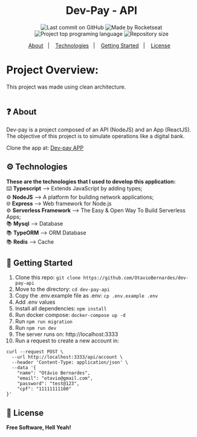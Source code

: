 <h1 align="center">
   Dev-Pay - API
</h1>

<p align="center">
  <img alt="Last commit on GitHub" src="https://img.shields.io/github/last-commit/OtavioBernardes/dev-pay-api?color=7D40E7">
  <img alt="Made by Rocketseat" src="https://img.shields.io/badge/made%20by-OtavioBernardes-%20?color=7D40E7">
  <img alt="Project top programing language" src="https://img.shields.io/github/languages/top/OtavioBernardes/dev-pay-api?color=7D40E7">
  <img alt="Repository size" src="https://img.shields.io/github/repo-size/OtavioBernardes/dev-pay-api?color=7D40E7">
</p>

<p align="center">
  <a href="#question-about">About</a>&nbsp;&nbsp;&nbsp;|&nbsp;&nbsp;&nbsp;
  <a href="#gear-technologies">Technologies</a>&nbsp;&nbsp;&nbsp;|&nbsp;&nbsp;&nbsp;
  <a href="#rocket-getting-started">Getting Started</a>&nbsp;&nbsp;&nbsp;|&nbsp;&nbsp;&nbsp;
  <a href="#page_facing_up-license">License</a>&nbsp;&nbsp;&nbsp;
</p>

# Project Overview:

This project was made using clean architecture. </br>

<p align="center">
   <picture>
      <source media="(prefers-color-scheme: dark)" srcset="https://i.ibb.co/cCmdW9j/Untitled-Diagram-drawio-1.png" />
      <source media="(prefers-color-scheme: light)" srcset="https://miro.medium.com/max/1400/1*0R0r00uF1RyRFxkxo3HVDg.png" />
      <img>
   </picture>
</p>

## :question: About

Dev-pay is a project composed of an API (NodeJS) and an App (ReactJS). </br>
The objective of this project is to simulate operations like a digital bank.

Clone the app at: [Dev-pay APP](https://github.com/Mateussj/dev-pay-app) 

## :gear: Technologies

**These are the technologies that I used to develop this application:**</br> 
⌨️ <strong>Typescript</strong> —> Extends JavaScript by adding types;</br> 
⚙️ <strong>NodeJS</strong> —> A platform for building network applications;</br>
🌐 <strong>Express</strong> —> Web framework for Node.js</br>
⚙️ <strong>Serverless Framework</strong> —> The Easy & Open Way To Build Serverless Apps;</br>
📚 <strong>Mysql</strong> —> Database</br>
📚 <strong>TypeORM</strong> —> ORM Database</br>
📚 <strong>Redis</strong> —> Cache</br>

## :rocket: Getting Started

1. Clone this repo: `git clone https://github.com/OtavioBernardes/dev-pay-api`
2. Move to the directory: `cd dev-pay-api`
3. Copy the .env.example file as .env: `cp .env.example .env`
4. Add .env values
5. Install all dependencies: `npm install`
6. Run docker compose: `docker-compose up -d`
6. Run `npm run migration`
7. Run `npm run dev`
8. The server runs on: http://localhost:3333
9. Run a request to create a new account in:
```
curl --request POST \
  --url http://localhost:3333/api/account \
  --header 'Content-Type: application/json' \
  --data '{
	"name": "Otávio Bernardes",
	"email": "otavio@gmail.com",
	"password": "test@123",
	"cpf": "11111111100"
}'
```
## :page_facing_up: License

**Free Software, Hell Yeah!**
